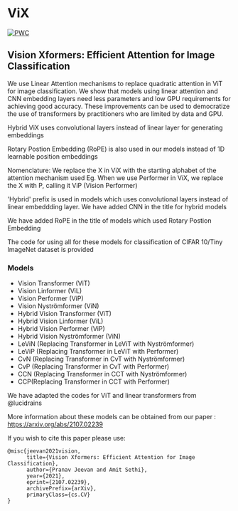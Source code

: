 # ViX     
[![PWC](https://img.shields.io/endpoint.svg?url=https://paperswithcode.com/badge/vision-xformers-efficient-attention-for-image/image-classification-on-cifar-10)](https://paperswithcode.com/sota/image-classification-on-cifar-10?p=vision-xformers-efficient-attention-for-image)
## Vision Xformers: Efficient Attention for Image Classification

We use Linear Attention mechanisms to replace quadratic attention in ViT for image classification. We show that models using linear attention and CNN embedding layers need less parameters and low GPU requirements for achieving good accuracy. These improvements can be used to democratize the use of transformers by practitioners who are limited by data and GPU.

Hybrid ViX uses convolutional layers instead of linear layer for generating embeddings

Rotary Postion Embedding (RoPE) is also used in our models instead of 1D learnable position embeddings

Nomenclature:
We replace the X in ViX with the starting alphabet of the attention mechanism used
Eg. When we use Performer in ViX, we replace the X with P, calling it ViP (Vision Performer)

'Hybrid' prefix is used in models which uses convolutional layers instead of linear embeddding layer. We have added CNN in the title for hybrid models

We have added RoPE in the title of models which used Rotary Postion Embedding

The code for using all for these models for classification of CIFAR 10/Tiny ImageNet dataset is provided

### Models

- Vision Transformer (ViT)
- Vision Linformer (ViL)
- Vision Performer (ViP)
- Vision Nyströmformer (ViN)
- Hybrid Vision Transformer (ViT)
- Hybrid Vision Linformer (ViL)
- Hybrid Vision Performer (ViP)
- Hybrid Vision Nyströmformer (ViN)
- LeViN (Replacing Transformer in LeViT with Nyströmformer)
- LeViP (Replacing Transformer in LeViT with Performer)
- CvN (Replacing Transformer in CvT with Nyströmformer)
- CvP (Replacing Transformer in CvT with Performer)
- CCN (Replacing Transformer in CCT with Nyströmformer)
- CCP(Replacing Transformer in CCT with Performer)

We have adapted the codes for ViT and linear transformers from @lucidrains 

More information about these models can be obtained from our paper : https://arxiv.org/abs/2107.02239

If you wish to cite this paper please use:
```
@misc{jeevan2021vision,
      title={Vision Xformers: Efficient Attention for Image Classification}, 
      author={Pranav Jeevan and Amit Sethi},
      year={2021},
      eprint={2107.02239},
      archivePrefix={arXiv},
      primaryClass={cs.CV}
}
```
